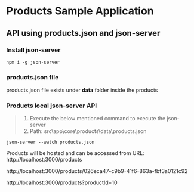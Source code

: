 # Products Sample Application

## API using products.json and json-server

### Install json-server
```
npm i -g json-server

```

### products.json file
products.json file exists under **data** folder inside the products

### Products local json-server API

> 1. Execute the below mentioned command to execute the json-server
> 1. Path: src\app\core\products\data\products.json
```
json-server --watch products.json
```

Products will be hosted and can be accessed from URL: http://localhost:3000/products

http://localhost:3000/products/026eca47-c9b9-41f6-863a-fbf3a0121c92

http://localhost:3000/products?productId=10
